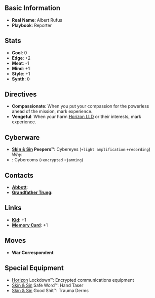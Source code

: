 ## Basic Information
- **Real Name**: Albert Rufus
- **Playbook**: Reporter

## Stats
- **Cool**: 0
- **Edge**: +2
- **Meat**: -1
- **Mind**: +1
- **Style**: +1
- **Synth**: 0

## Directives
- **Compassionate**: When you put your compassion for the powerless ahead of the mission, mark experience.
- **Vengeful**: When your harm [Horizon LLD](/GMTim/SprawlLAGame/wiki/Horizon-LLD) or their interests, mark experience.

## Cyberware
- **[Skin & Sin](/GMTim/SprawlLAGame/wiki/Skin-&-Sin) Peepers™**: Cybereyes (`+light amplification` `+recording`)
_Why_: 
- : Cybercoms (`+encrypted` `+jamming`)


## Contacts
- **[Abbott](/GMTim/SprawlLAGame/wiki/Abbott)**: 
- **[Grandfather Trung](/GMTim/SprawlLAGame/wiki/Grandfather-Trung)**: 

## Links
- **[Kid](/GMTim/SprawlLAGame/wiki/Kid)**: +1
- **[Memory Card](/GMTim/SprawlLAGame/wiki/Memory-Card)**: +1

## Moves
- **War Correspondent**

## Special Equipment
- [Horizon](/GMTim/SprawlLAGame/wiki/Horizon-LLD) Lockdown™: Encrypted communications equipment
- [Skin & Sin](/GMTim/SprawlLAGame/wiki/Skin-&-Sin) Safe Word™: Hand Taser
- [Skin & Sin](/GMTim/SprawlLAGame/wiki/Skin-&-Sin) Good Shit™: Trauma Derms